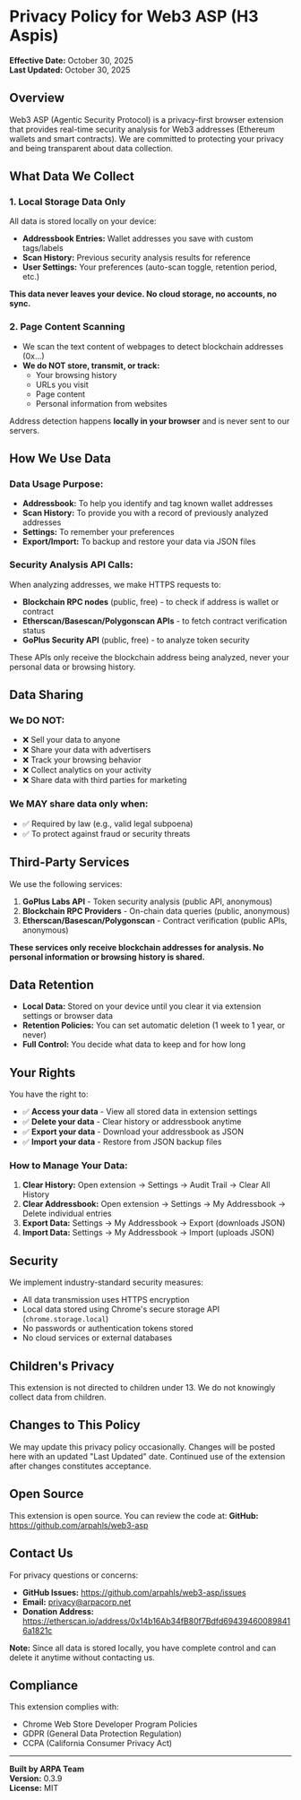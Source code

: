 # Privacy Policy for Web3 ASP (H3 Aspis)

**Effective Date:** October 30, 2025  
**Last Updated:** October 30, 2025

## Overview

Web3 ASP (Agentic Security Protocol) is a privacy-first browser extension that provides real-time security analysis for Web3 addresses (Ethereum wallets and smart contracts). We are committed to protecting your privacy and being transparent about data collection.

## What Data We Collect

### 1. **Local Storage Data Only**
All data is stored locally on your device:
- **Addressbook Entries:** Wallet addresses you save with custom tags/labels
- **Scan History:** Previous security analysis results for reference
- **User Settings:** Your preferences (auto-scan toggle, retention period, etc.)

**This data never leaves your device. No cloud storage, no accounts, no sync.**

### 2. **Page Content Scanning**
- We scan the text content of webpages to detect blockchain addresses (0x...)
- **We do NOT store, transmit, or track:**
  - Your browsing history
  - URLs you visit
  - Page content
  - Personal information from websites

Address detection happens **locally in your browser** and is never sent to our servers.

## How We Use Data

### Data Usage Purpose:
- **Addressbook:** To help you identify and tag known wallet addresses
- **Scan History:** To provide you with a record of previously analyzed addresses
- **Settings:** To remember your preferences
- **Export/Import:** To backup and restore your data via JSON files

### Security Analysis API Calls:
When analyzing addresses, we make HTTPS requests to:
- **Blockchain RPC nodes** (public, free) - to check if address is wallet or contract
- **Etherscan/Basescan/Polygonscan APIs** - to fetch contract verification status
- **GoPlus Security API** (public, free) - to analyze token security

These APIs only receive the blockchain address being analyzed, never your personal data or browsing history.

## Data Sharing

### We DO NOT:
- ❌ Sell your data to anyone
- ❌ Share your data with advertisers
- ❌ Track your browsing behavior
- ❌ Collect analytics on your activity
- ❌ Share data with third parties for marketing

### We MAY share data only when:
- ✅ Required by law (e.g., valid legal subpoena)
- ✅ To protect against fraud or security threats

## Third-Party Services

We use the following services:
1. **GoPlus Labs API** - Token security analysis (public API, anonymous)
2. **Blockchain RPC Providers** - On-chain data queries (public, anonymous)
3. **Etherscan/Basescan/Polygonscan** - Contract verification (public APIs, anonymous)

**These services only receive blockchain addresses for analysis. No personal information or browsing history is shared.**

## Data Retention

- **Local Data:** Stored on your device until you clear it via extension settings or browser data
- **Retention Policies:** You can set automatic deletion (1 week to 1 year, or never)
- **Full Control:** You decide what data to keep and for how long

## Your Rights

You have the right to:
- ✅ **Access your data** - View all stored data in extension settings
- ✅ **Delete your data** - Clear history or addressbook anytime
- ✅ **Export your data** - Download your addressbook as JSON
- ✅ **Import your data** - Restore from JSON backup files

### How to Manage Your Data:
1. **Clear History:** Open extension → Settings → Audit Trail → Clear All History
2. **Clear Addressbook:** Open extension → Settings → My Addressbook → Delete individual entries
3. **Export Data:** Settings → My Addressbook → Export (downloads JSON)
4. **Import Data:** Settings → My Addressbook → Import (uploads JSON)

## Security

We implement industry-standard security measures:
- All data transmission uses HTTPS encryption
- Local data stored using Chrome's secure storage API (`chrome.storage.local`)
- No passwords or authentication tokens stored
- No cloud services or external databases

## Children's Privacy

This extension is not directed to children under 13. We do not knowingly collect data from children.

## Changes to This Policy

We may update this privacy policy occasionally. Changes will be posted here with an updated "Last Updated" date. Continued use of the extension after changes constitutes acceptance.

## Open Source

This extension is open source. You can review the code at:
**GitHub:** https://github.com/arpahls/web3-asp

## Contact Us

For privacy questions or concerns:
- **GitHub Issues:** https://github.com/arpahls/web3-asp/issues
- **Email:** privacy@arpacorp.net
- **Donation Address:** https://etherscan.io/address/0x14b16Ab34fB80f7Bdfd694394600898416a1821c

**Note:** Since all data is stored locally, you have complete control and can delete it anytime without contacting us.

## Compliance

This extension complies with:
- Chrome Web Store Developer Program Policies
- GDPR (General Data Protection Regulation)
- CCPA (California Consumer Privacy Act)

---

**Built by ARPA Team**  
**Version:** 0.3.9  
**License:** MIT

